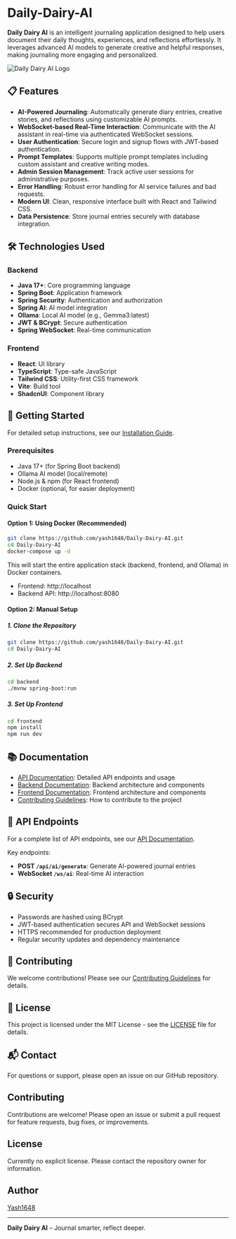 # Daily-Dairy-AI

**Daily Dairy AI** is an intelligent journaling application designed to help users document their daily thoughts, experiences, and reflections effortlessly. It leverages advanced AI models to generate creative and helpful responses, making journaling more engaging and personalized.

![Daily Dairy AI Logo](./frontend/public/favicon.ico)

## 📋 Features

- **AI-Powered Journaling**: Automatically generate diary entries, creative stories, and reflections using customizable AI prompts.
- **WebSocket-based Real-Time Interaction**: Communicate with the AI assistant in real-time via authenticated WebSocket sessions.
- **User Authentication**: Secure login and signup flows with JWT-based authentication.
- **Prompt Templates**: Supports multiple prompt templates including custom assistant and creative writing modes.
- **Admin Session Management**: Track active user sessions for administrative purposes.
- **Error Handling**: Robust error handling for AI service failures and bad requests.
- **Modern UI**: Clean, responsive interface built with React and Tailwind CSS.
- **Data Persistence**: Store journal entries securely with database integration.

## 🛠️ Technologies Used

### Backend
- **Java 17+**: Core programming language
- **Spring Boot**: Application framework
- **Spring Security**: Authentication and authorization
- **Spring AI**: AI model integration
- **Ollama**: Local AI model (e.g., Gemma3:latest)
- **JWT & BCrypt**: Secure authentication
- **Spring WebSocket**: Real-time communication

### Frontend
- **React**: UI library
- **TypeScript**: Type-safe JavaScript
- **Tailwind CSS**: Utility-first CSS framework
- **Vite**: Build tool
- **ShadcnUI**: Component library

## 🚀 Getting Started

For detailed setup instructions, see our [Installation Guide](./docs/INSTALLATION.md).

### Prerequisites

- Java 17+ (for Spring Boot backend)
- Ollama AI model (local/remote)
- Node.js & npm (for React frontend)
- Docker (optional, for easier deployment)

### Quick Start

#### Option 1: Using Docker (Recommended)

```bash
git clone https://github.com/yash1648/Daily-Dairy-AI.git
cd Daily-Dairy-AI
docker-compose up -d
```

This will start the entire application stack (backend, frontend, and Ollama) in Docker containers.
- Frontend: http://localhost
- Backend API: http://localhost:8080

#### Option 2: Manual Setup

##### 1. Clone the Repository

```bash
git clone https://github.com/yash1648/Daily-Dairy-AI.git
cd Daily-Dairy-AI
```

##### 2. Set Up Backend

```bash
cd backend
./mvnw spring-boot:run
```

##### 3. Set Up Frontend

```bash
cd frontend
npm install
npm run dev
```

## 📚 Documentation

- [API Documentation](./docs/API.md): Detailed API endpoints and usage
- [Backend Documentation](./docs/BACKEND.md): Backend architecture and components
- [Frontend Documentation](./docs/FRONTEND.md): Frontend architecture and components
- [Contributing Guidelines](./docs/CONTRIBUTING.md): How to contribute to the project

## 🔌 API Endpoints

For a complete list of API endpoints, see our [API Documentation](./docs/API.md).

Key endpoints:
- **POST `/api/ai/generate`**: Generate AI-powered journal entries
- **WebSocket `/ws/ai`**: Real-time AI interaction

## 🔒 Security

- Passwords are hashed using BCrypt
- JWT-based authentication secures API and WebSocket sessions
- HTTPS recommended for production deployment
- Regular security updates and dependency maintenance

## 🤝 Contributing

We welcome contributions! Please see our [Contributing Guidelines](./docs/CONTRIBUTING.md) for details.

## 📄 License

This project is licensed under the MIT License - see the [LICENSE](./LICENSE) file for details.

## 📬 Contact

For questions or support, please open an issue on our GitHub repository.

## Contributing

Contributions are welcome! Please open an issue or submit a pull request for feature requests, bug fixes, or improvements.

## License

Currently no explicit license. Please contact the repository owner for information.

## Author

[Yash1648](https://github.com/yash1648)

---

**Daily Dairy AI** – Journal smarter, reflect deeper.

